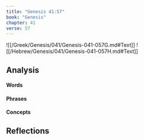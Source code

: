 ```yaml
---
title: "Genesis 41:57"
book: "Genesis"
chapter: 41
verse: 57
---
```

![[/Greek/Genesis/041/Genesis-041-057G.md#Text]]
![[/Hebrew/Genesis/041/Genesis-041-057H.md#Text]]

## Analysis

#### Words

#### Phrases

#### Concepts

## Reflections
